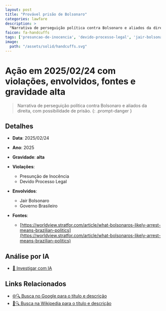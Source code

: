 ```yaml
---
layout: post
title: "Provável prisão de Bolsonaro"
categories: lawfare
description: > 
  "Narrativa de perseguição política contra Bolsonaro e aliados da direita, com possibilidade de prisão."
faicon: fa-handcuffs
tags: ['presuncao-de-inocencia', 'devido-processo-legal', 'jair-bolsonaro', 'governo-brasileiro', 'gravidade-alta', 'prisao', 'perseguicao-politica']
image:
  path: "/assets/solid/handcuffs.svg"
---
```


# Ação em 2025/02/24 com violações, envolvidos, fontes e gravidade alta

> Narrativa de perseguição política contra Bolsonaro e aliados da direita, com possibilidade de prisão.
{: .prompt-danger }

## Detalhes
- **Data**: 2025/02/24
- **Ano**: 2025
- **Gravidade**: **alta** <i class="fas fa-handcuffs"></i>

- **Violações**:
  - Presunção de Inocência
  - Devido Processo Legal
- **Envolvidos**:
  - Jair Bolsonaro
  - Governo Brasileiro
- **Fontes**:
  - [https://worldview.stratfor.com/article/what-bolsonaros-likely-arrest-means-brazilian-politics](https://worldview.stratfor.com/article/what-bolsonaros-likely-arrest-means-brazilian-politics)

## Análise por IA
- [🤖 Investigar com IA](https://www.perplexity.ai/search?q=%20Prov%C3%A1vel%20pris%C3%A3o%20de%20Bolsonaro%20Narrativa%20de%20persegui%C3%A7%C3%A3o%20pol%C3%ADtica%20contra%20Bolsonaro%20e%20aliados%20da%20direita%2C%20com%20possibilidade%20de%20pris%C3%A3o.%20Presun%C3%A7%C3%A3o%20de%20Inoc%C3%AAncia%20Devido%20Processo%20Legal%202025%20gravidade%20alta)

## Links Relacionados
- [🌐🔍 Busca no Google para o título e descrição](https://www.google.com/search?q=%20Prov%C3%A1vel%20pris%C3%A3o%20de%20Bolsonaro%20Narrativa%20de%20persegui%C3%A7%C3%A3o%20pol%C3%ADtica%20contra%20Bolsonaro%20e%20aliados%20da%20direita%2C%20com%20possibilidade%20de%20pris%C3%A3o.%20Presun%C3%A7%C3%A3o%20de%20Inoc%C3%AAncia%20Devido%20Processo%20Legal%202025%20gravidade%20alta)
- [📖🔍 Busca na Wikipedia para o título e descrição](https://pt.wikipedia.org/w/index.php?search=%20Prov%C3%A1vel%20pris%C3%A3o%20de%20Bolsonaro%20Narrativa%20de%20persegui%C3%A7%C3%A3o%20pol%C3%ADtica%20contra%20Bolsonaro%20e%20aliados%20da%20direita%2C%20com%20possibilidade%20de%20pris%C3%A3o.%20Presun%C3%A7%C3%A3o%20de%20Inoc%C3%AAncia%20Devido%20Processo%20Legal%202025%20gravidade%20alta)

